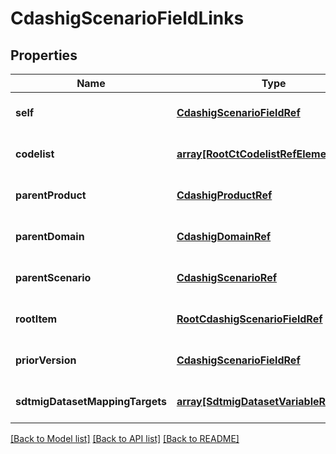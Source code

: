 # CdashigScenarioFieldLinks

## Properties
Name | Type | Description | Notes
------------ | ------------- | ------------- | -------------
**self** | [**CdashigScenarioFieldRef**](CdashigScenarioFieldRef.md) |  | [optional] [default to null]
**codelist** | [**array[RootCtCodelistRefElement]**](RootCtCodelistRefElement.md) |  | [optional] [default to null]
**parentProduct** | [**CdashigProductRef**](CdashigProductRef.md) |  | [optional] [default to null]
**parentDomain** | [**CdashigDomainRef**](CdashigDomainRef.md) |  | [optional] [default to null]
**parentScenario** | [**CdashigScenarioRef**](CdashigScenarioRef.md) |  | [optional] [default to null]
**rootItem** | [**RootCdashigScenarioFieldRef**](RootCdashigScenarioFieldRef.md) |  | [optional] [default to null]
**priorVersion** | [**CdashigScenarioFieldRef**](CdashigScenarioFieldRef.md) |  | [optional] [default to null]
**sdtmigDatasetMappingTargets** | [**array[SdtmigDatasetVariableRefTarget]**](SdtmigDatasetVariableRefTarget.md) |  | [optional] [default to null]

[[Back to Model list]](../README.md#documentation-for-models) [[Back to API list]](../README.md#documentation-for-api-endpoints) [[Back to README]](../README.md)


